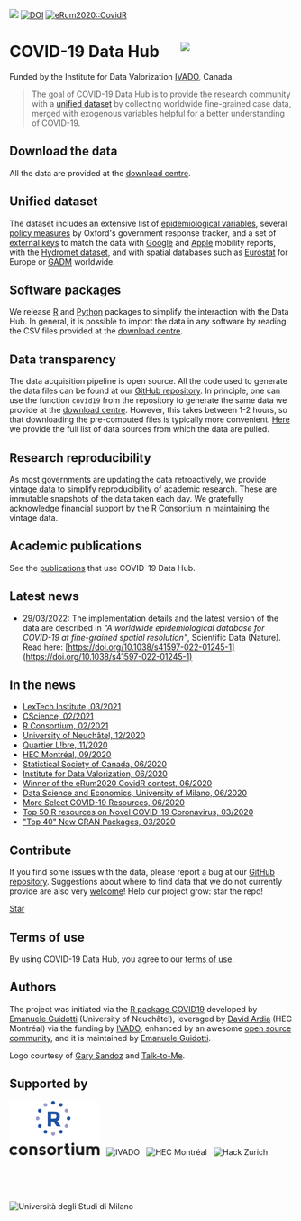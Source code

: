 [![](https://storage.covid19datahub.io/downloads/total.svg)](https://covid19datahub.io/articles/data.html) [![DOI](https://joss.theoj.org/papers/10.21105/joss.02376/status.svg)](https://doi.org/10.21105/joss.02376)
[![eRum2020::CovidR](https://badgen.net/https/runkit.io/erum2020-covidr/badge/branches/master/covid19datahub?cache=300)](https://milano-r.github.io/erum2020-covidr-contest/covid19datahub.html) 

# COVID-19 Data Hub <img src="man/figures/logo.png" width="200" align="right" />

Funded by the Institute for Data Valorization [IVADO](https://ivado.ca/en/), Canada.

> The goal of COVID-19 Data Hub is to provide the research community with a [unified dataset](/articles/data.html) by collecting worldwide fine-grained case data, merged with exogenous variables helpful for a better understanding of COVID-19.

<!--
<iframe title="COVID-19 Data Hub" aria-label="Map" id="datawrapper-chart-3dO9Z" src="https://datawrapper.dwcdn.net/3dO9Z/4/" scrolling="no" frameborder="0" style="width: 0; min-width: 100% !important; border: none;" height="424"></iframe><script type="text/javascript">!function(){"use strict";window.addEventListener("message",(function(e){if(void 0!==e.data["datawrapper-height"]){var t=document.querySelectorAll("iframe");for(var a in e.data["datawrapper-height"])for(var r=0;r<t.length;r++){if(t[r].contentWindow===e.source)t[r].style.height=e.data["datawrapper-height"][a]+"px"}}}))}();</script>
-->

## Download the data

All the data are provided at the [download centre](/articles/data.html).

## Unified dataset

The dataset includes an extensive list of [epidemiological variables](/articles/docs.html#epidemiological-variables), several [policy measures](/articles/docs.html#policy-measures) by Oxford's government response tracker, and a set of [external keys](/articles/docs.html#external-keys) to match the data with [Google](https://www.google.com/covid19/mobility/) and [Apple](https://www.apple.com/covid19/mobility) mobility reports, with the [Hydromet dataset](https://github.com/CSSEGISandData/COVID-19_Unified-Dataset/tree/master/Hydromet), and with spatial databases such as [Eurostat](https://ec.europa.eu/eurostat/web/nuts/nuts-maps) for Europe or [GADM](https://gadm.org/) worldwide.

## Software packages

We release [R](/articles/api/r.html) and [Python](/articles/api/python.html) packages to simplify the interaction with the Data Hub. In general, it is possible to import the data in any software by reading the CSV files provided at the [download centre](/articles/data.html).

## Data transparency

The data acquisition pipeline is open source. All the code used to generate the data files can be found at our [GitHub repository](https://github.com/covid19datahub/COVID19/). In principle, one can use the function `covid19` from the repository to generate the same data we provide at the [download centre](/articles/data.html#latest-data). However, this takes between 1-2 hours, so that downloading the pre-computed files is typically more convenient. [Here](/reference/index.html) we provide the full list of data sources from which the data are pulled.

## Research reproducibility

As most governments are updating the data retroactively, we provide [vintage data](/articles/data.html#vintage-data) to simplify reproducibility of academic research. These are immutable snapshots of the data taken each day. We gratefully acknowledge financial support by the [R Consortium](https://www.r-consortium.org/blog/2020/12/14/r-consortium-providing-financial-support-to-covid-19-data-hub-platform) in maintaining the vintage data.

## Academic publications

See the [publications](https://scholar.google.com/scholar?oi=bibs&hl=en&cites=1585537563493742217) that use COVID-19 Data Hub.

## Latest news

- 29/03/2022: The implementation details and the latest version of the data are described in *"A worldwide epidemiological database for COVID-19 at fine-grained spatial resolution"*, Scientific Data (Nature). Read here: [https://doi.org/10.1038/s41597-022-01245-1](https://doi.org/10.1038/s41597-022-01245-1)

## In the news

- [LexTech Institute, 03/2021](https://www.lextechinstitute.ch/covid-19-data-hub/)
- [CScience, 02/2021](http://www.cscience.ca/2021/02/10/exploiter-les-donnees-pour-enrayer-la-pandemie/)
- [R Consortium, 02/2021](https://www.r-consortium.org/blog/2021/02/09/covid-19-data-hub)
- [University of Neuchâtel, 12/2020](https://www.unine.ch/unine/home/pour-les-medias/communiques-de-presse/les-donnees-de-la-covid-19-sur-u.html)
- [Quartier L!bre, 11/2020](https://quartierlibre.ca/regrouper-les-donnees-mondiales-sur-la-covid-19/)
- [HEC Montréal, 09/2020](https://www.hec.ca/en/research/take-a-closer-look/reliable-unified-data.html) 
- [Statistical Society of Canada, 06/2020](https://ssc.ca/en/publications/ssc-liaison/vol-34-3-june-2020/news-hec-montreal)
- [Institute for Data Valorization, 06/2020](<https://ivado.ca/en/covid-19/#phares>)
- [Winner of the eRum2020 CovidR contest, 06/2020](<https://milano-r.github.io/erum2020-covidr-contest/index.html>)
- [Data Science and Economics, University of Milano, 06/2020](<https://dse.cdl.unimi.it/en/avviso/notice-detail/covid-data-analysis>)
- [More Select COVID-19 Resources, 06/2020](https://rviews.rstudio.com/2020/06/03/more-select-covid-19-resources/)
- [Top 50 R resources on Novel COVID-19 Coronavirus, 03/2020](<https://towardsdatascience.com/top-5-r-resources-on-covid-19-coronavirus-1d4c8df6d85f>)
- ["Top 40" New CRAN Packages, 03/2020](<https://rviews.rstudio.com/2020/04/27/march-2020-top-40-new-cran-packages/>)

## Contribute

If you find some issues with the data, please report a bug at our [GitHub repository](https://github.com/covid19datahub/COVID19/issues). Suggestions about where to find data that we do not currently provide are also very [welcome](https://github.com/covid19datahub/COVID19/issues/179)! Help our project grow: star the repo! 

<a class="github-button" href="https://github.com/covid19datahub/COVID19" data-icon="octicon-star" data-size="large" data-show-count="true" aria-label="Star covid19datahub/COVID19 on GitHub">Star</a>
<script async defer src="https://buttons.github.io/buttons.js"></script>

## Terms of use

By using COVID-19 Data Hub, you agree to our [terms of use](/LICENSE.html).

## Authors

The project was initiated via the [R package COVID19](https://CRAN.R-project.org/package=COVID19) developed by [Emanuele Guidotti](https://guidotti.dev/) (University of Neuchâtel), leveraged by [David Ardia](https://ardiad.github.io/) (HEC Montréal) via the funding by [IVADO](https://ivado.ca/en/), enhanced by an awesome [open source community](/articles/contributors.html), and it is maintained by [Emanuele Guidotti](https://guidotti.dev/).

Logo courtesy of [Gary Sandoz](http://www.garysandoz.ch/index.html) and [Talk-to-Me](https://www.talk-to-me.ch/).

## Supported by

<img height="96" src="man/figures/RConsortium.png" alt="R Consortium" style="margin-right:8px"/>
<img height="96" src="man/figures/ivado.png" alt="IVADO" style="margin-right:8px"/>
<img height="96" src="man/figures/hec-montreal.jpg" alt="HEC Montréal" style="display:inline-block;margin-right:8px" />
<img height="96" src="man/figures/hackzurich.jpeg" alt="Hack Zurich" style="display:inline-block;margin-right:8px" />
<img height="96" src="man/figures/unimi.jpg" alt="Università degli Studi di Milano" style="display:inline-block;margin-right:8px" />

